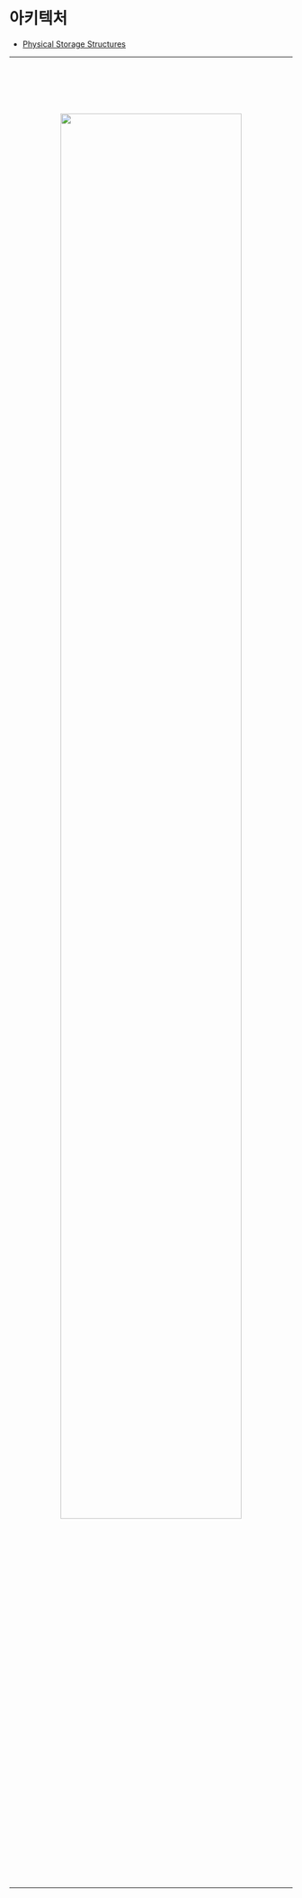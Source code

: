 # 아키텍처
> 
* [Physical Storage Structures](https://docs.oracle.com/en/database/oracle/oracle-database/21/cncpt/physical-storage-structures.html)

<hr>
<br>

## 
#### 

<br>

### 

<div align="center">
  <img width="80%" src="" />
</div>

<br>
<hr>
<br>

